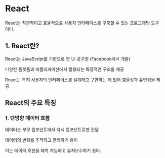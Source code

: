 # React
React는 직관적이고 효율적으로 사용자 인터페이스를 구축할 수 있는 프로그래밍 도구이다.

## 1. React란?

React는 JavaScript를 기반으로 한 UI 공구원 (Facebook에서 개발)

다양한 플랫폼과 애플리케이션에서 활용되는 특징적인 구조를 제공

React는 특히 사용자의 인터페이스를 설계하고 구현하는 데 있어 효율성과 유연성을 제공


## React의 주요 특징

### 1. 단방향 데이터 흐름

데이터는 부모 컴포넌트에서 자식 컴포넌트로만 전달

데이터의 변화를 추적하고 관리하기 용이

이는 데이터 흐름을 예측 가능하고 유지보수하기 쉽다.
